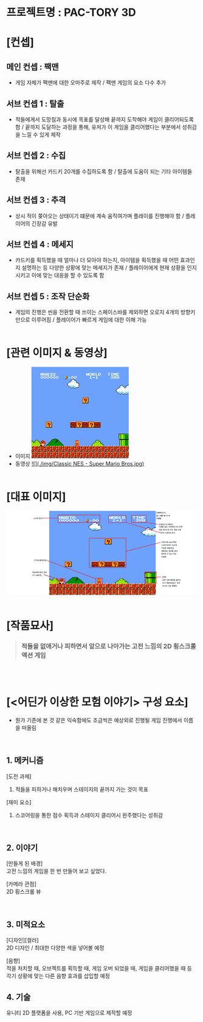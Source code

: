 # 프로젝트명 : PAC-TORY 3D

# [컨셉]

## 메인 컨셉 : 팩맨
- 게임 자체가 팩맨에 대한 오마주로 제작 / 팩맨 게임의 요소 다수 추가
## 서브 컨셉 1 : 탈출
- 적들에게서 도망침과 동시에 목표를 달성해 끝까지 도착해야 게임이 클리어되도록 함 / 끝까지 도달하는 과정을 통해, 유저가 이 게임을 클리어했다는 부분에서 성취감을 느낄 수 있게 제작
## 서브 컨셉 2 : 수집
- 탈출을 위해선 카드키 20개를 수집하도록 함 / 탈출에 도움이 되는 기타 아이템들 존재
## 서브 컨셉 3 : 추격
- 상시 적이 쫒아오는 상태이기 떄문에 계속 움직여가며 플레이를 진행해야 함 / 플레이어의 긴장감 유발
## 서브 컨셉 4 : 메세지
- 카드키를 획득했을 때 얼마나 더 모아야 하는지, 아이템을 획득했을 때 어떤 효과인지 설명하는 등 다양한 상황에 맞는 메세지가 존재 / 플레이어에게 현재 상황을 인지시키고 이에 맞는 대응을 할 수 있도록 함
## 서브 컨셉 5 : 조작 단순화
- 게임의 진행은 씬을 전환할 때 쓰이는 스페이스바를 제외하면 오로지 4개의 방향키만으로 이루어짐 / 플레이어가 빠르게 게임에 대한 이해 가능
<br><br>
# [관련 이미지 & 동영상]
- 이미지
  <img src="./img/Classic NES - Super Mario Bros.jpg">
- 동영상
  [![](./img/Classic NES - Super Mario Bros.jpg)](https://www.youtube.com/watch?v=i_OjztdQ8iw)
<br><br>
# [대표 이미지]
![imagenation](./img/imagenation.jpg)
<br><br>
# [작품묘사]

> ### 적들을 없애거나 피하면서 앞으로 나아가는 고전 느낌의 2D 횡스크롤 액션 게임

<br><br>

# [<어딘가 이상한 모험 이야기> 구성 요소]

- 뭔가 기존에 본 것 같은 익숙함에도 조금씩은 예상외로 진행될 게임 진행에서 이름을 떠올림

<br>

## 1. 메커니즘

[도전 과제]

1. 적들을 피하거나 해치우며 스테이지의 끝까지 가는 것이 목표

[재미 요소]

1. 스코어링을 통한 점수 획득과 스테이지 클리어시 완주했다는 성취감

<br>

## 2. 이야기

[만들게 된 배경]  
고전 느낌의 게임을 한 번 만들어 보고 싶었다.

[카메라 관점]  
2D 횡스크롤 뷰

<br>

## 3. 미적요소

[디자인][컬러]  
2D 디자인 / 최대한 다양한 색을 넣어볼 예정

[음향]  
적을 처치할 때, 오브젝트를 획득할 때, 게임 오버 되었을 때, 게임을 클리어했을 때 등 각기 상황에 맞는 다른 음향 효과를 삽입할 예정
<br>

## 4. 기술

유니티 2D 플랫폼을 사용, PC 기반 게임으로 제작할 예정
